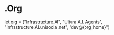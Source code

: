 # .Org
let org = ("Infrastructure.AI", "Ultura A.I. Agents", "infrastructure.AI.unisocial.net", "dev@{org_home}")
